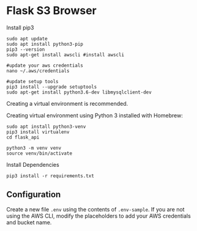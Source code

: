 # Flask S3 Browser

Install pip3
```
sudo apt update
sudo apt install python3-pip
pip3 --version
sudo apt-get install awscli #install awscli

#update your aws credentials
nano ~/.aws/credentials 

#update setup tools
pip3 install --upgrade setuptools
sudo apt-get install python3.6-dev libmysqlclient-dev
```


Creating a virtual environment is recommended.

Creating virtual environment using Python 3 installed with Homebrew:
```shell
sudo apt install python3-venv
pip3 install virtualenv
cd flask_api

python3 -m venv venv
source venv/bin/activate
```

Install Dependencies

```shell
pip3 install -r requirements.txt
```

## Configuration

Create a new file `.env` using the contents of `.env-sample`. If you are not using the AWS CLI, modify the placeholders to add your AWS credentials and bucket name.
